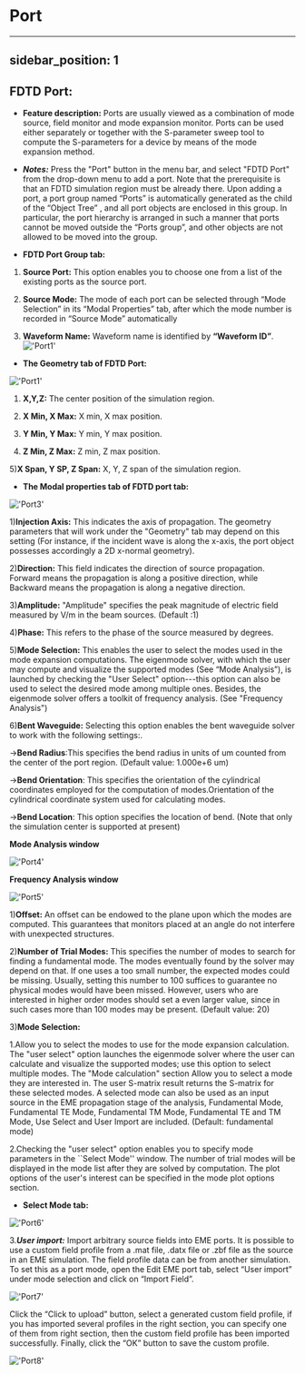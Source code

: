 # Port
---
sidebar_position: 1
---
## FDTD Port:
- **Feature description:**
Ports are usually viewed as a combination of mode source, field monitor and mode expansion monitor. Ports can be used either separately or together with the S-parameter sweep tool to compute the S-parameters for a device by means of the mode expansion method.

- ***Notes:***
Press the "Port" button in the menu bar, and select "FDTD Port" from the drop-down menu to add a port. Note that the prerequisite is that an FDTD simulation region must be already there. Upon adding a port, a port group named “Ports” is automatically generated as the child of the “Object Tree” , and all port objects are enclosed in this group. In particular, the port hierarchy is arranged in such a manner that ports cannot be moved outside the “Ports group”, and other objects are not allowed to be moved into the group.
- **FDTD Port Group tab:**

1) **Source Port:**
This option enables you to choose one from a list of the existing ports as the source port.

2) **Source Mode:**
The mode of each port can be selected through “Mode Selection” in its “Modal Properties” tab, after which the mode number is recorded in “Source Mode” automatically

3) **Waveform Name:**
Waveform name is identified by **“Waveform ID”**.
!['Port1'](../../static/img/tutorial/Port/Port1.png )


- **The Geometry tab of FDTD Port:**

!['Port1'](../../static/img/tutorial/Port/Port2.png)

1) **X,Y,Z:**
The center position of the simulation region.

2) **X Min, X Max:**
X min, X max position.

3) **Y Min, Y Max:**
Y min, Y max position.

4) **Z Min, Z Max:**
Z min, Z max position.

5)**X Span, Y SP, Z Span:**
X, Y, Z span of the simulation region.

- **The Modal properties tab of FDTD port tab:**

!['Port3'](../../static/img/tutorial/Port/Port3.png )

1)**Injection Axis:**
This indicates the axis of propagation. The geometry parameters that will work under the "Geometry" tab may depend on this setting (For instance, if the incident wave is along the x-axis, the port object possesses accordingly a 2D x-normal geometry).

2)**Direction:**
This field indicates the direction of source propagation. Forward means the propagation is along a positive direction, while Backward means the propagation is along a negative direction.

3)**Amplitude:**
 "Amplitude" specifies the peak magnitude of electric field measured by V/m in the beam sources. (Default :1)

4)**Phase:**
This refers to the phase of the source measured by degrees.

5)**Mode Selection:**
This enables the user to select the modes used in the mode expansion computations. The eigenmode solver, with which the user may compute and visualize the supported modes (See “Mode Analysis”), is launched by checking the "User Select" option---this option can also be used to select the desired mode among multiple ones. Besides, the eigenmode solver offers a toolkit of frequency analysis. (See "Frequency Analysis")

6)**Bent Waveguide:**
Selecting this option enables the bent waveguide solver to work with the following settings:.

->**Bend Radius**:This specifies the bend radius in units of um counted from the center of the port region. (Default value: 1.000e+6 um)

->**Bend Orientation**: This specifies the orientation of the cylindrical coordinates employed for the computation of modes.Orientation of the cylindrical coordinate system used for calculating modes.

->**Bend Location**: This option specifies the location of bend. (Note that only the simulation center is supported at present)

**Mode Analysis window**

!['Port4'](../../static/img/tutorial/Port/Port4.png )

**Frequency Analysis window**

!['Port5'](../../static/img/tutorial/Port/Port5.png)

1)**Offset:** An offset can be endowed to the plane upon which the modes are computed. This guarantees that monitors placed at an angle do not interfere with unexpected structures.

2)**Number of Trial Modes:** This specifies the number of modes to search for finding a fundamental mode. The modes eventually found by the solver may depend on that. If one uses a too small number, the expected modes could be missing. Usually, setting this number to 100 suffices to guarantee no physical modes would have been missed. However, users who are interested in higher order modes should set a even larger value, since in such cases more than 100 modes may be present. (Default value: 20)

3)**Mode Selection:**

1.Allow you to select the modes to use for the mode expansion calculation. The "user select" option launches the eigenmode solver where the user can calculate and visualize the supported modes; use this option to select multiple modes. The "Mode calculation" section Allow you to select a mode they are interested in. The user S-matrix result returns the S-matrix for these selected modes. A selected mode can also be used as an input source in the EME propagation stage of the analysis, Fundamental Mode, Fundamental TE Mode, Fundamental TM Mode, Fundamental TE and TM Mode, Use Select and User Import are included. (Default: fundamental mode)

2.Checking the "user select" option enables you to specify mode parameters in the ``Select Mode'' window. The number of trial modes will be displayed in the mode list after they are solved by computation. The plot options of the user's interest can be specified in the mode plot options section.

- **Select Mode tab:**

!['Port6'](../../static/img/tutorial/Port/Port6.png)

3.***User import:*** Import arbitrary source fields into EME ports. It is possible to use a custom field profile from a .mat file, .datx file or .zbf file as the source in an EME simulation. The field profile data can be from another simulation. To set this as a port mode, open the Edit EME port tab, select “User import” under mode selection and click on “Import Field”.


!['Port7'](../../static/img/tutorial/Port/Port7.png)

Click the “Click to upload” button, select a generated custom field profile, if you has imported several profiles in the right section, you can specify one of them from right section, then the custom field profile has been imported successfully. Finally, click the “OK” button to save the custom profile.

!['Port8'](../../static/img/tutorial/Port/Port8.png)
